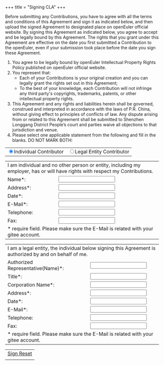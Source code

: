 +++
title = "Signing CLA"
+++

<div class="clanote">
<p>
Before submitting any Contributions, you have to agree with all the terms and conditions of this Agreement and sign it as indicated below, and then upload the signed Agreement to designated place on openEuler official website. By signing this Agreement as indicated below, you agree to accept and be legally bound by this Agreement. The rights that you grant under this Agreement are effective on the date you first submitted a Contribution to the openEuler, even if your submission took place before the date you sign these Agreement.
</p>
<ol>
<li>
You agree to be legally bound by openEuler Intellectual Property Rights Policy published on openEuler official website.
</li>
<li>
You represent that:
<ul>
<li>
Each of your Contributions is your original creation and you can legally grant the rights set out in this Agreement;
</li>
<li>
To the best of your knowledge, each Contribution will not infringe any third party's copyrights, trademarks, patents, or other intellectual property rights.
</li>
</ul>
</li>
<li>
This Agreement and any rights and liabilities herein shall be governed, construed and interpreted in accordance with the laws of P.R. China, without giving effect to principles of conflicts of law. Any dispute arising from or related to this Agreement shall be submitted to Shenzhen Longgang District People’s court and parties waive all objections to that jurisdiction and venue.
</li>
<li>
Please select one applicable statement from the following and fill in the blanks. DO NOT MARK BOTH:
</li>
</ol>
</div>

<table id="cla-type-table">
    <tr>
        <td>
            <input type="radio" name="cla-type-radio" value="0" checked />Individual Contributor
        </td>
        <td>
            <input type="radio" name="cla-type-radio" value="1" />Legal Entity Contributor
        </td>
    </tr>
</table>

<table id="individual-table">
    <tr>
        <td colspan="2">
            I am individual and no other person or entity, including my employer,
            has or will have rights with respect my Contributions.
        </td>
    </tr>
    <tr>
        <td>
            Name*:
        </td>
        <td>
            <input type="text" id="individual-name" class = "require" maxlength="100" />
        </td>
    </tr>
    <tr>
        <td>
            Address*:
        </td>
        <td>
            <input type="text" id="individual-address" class = "require" maxlength="100" />
        </td>
    </tr>
    <tr>
        <td>
            Date*:
        </td>
        <td>
            <input type="text" id="individual-date" class = "require" maxlength="100" />
        </td>
    </tr>
    <tr>
        <td>
            E-Mail*:
        </td>
        <td>
            <input type="text" id="individual-email" class = "require" maxlength="100" />
        </td>
    </tr>
    <tr>
        <td>
            Telephone:
        </td>
        <td>
            <input type="text" id="individual-telephone" maxlength="100" />
        </td>
    </tr>
    <tr>
        <td>
            Fax:
        </td>
        <td>
            <input type="text" id="individual-fax" maxlength="100" />
        </td>
    </tr>
    <tr>
        <td colspan="2">
            * require field. Please make sure the E-Mail is related with your gitee account.
        </td>
    </tr>
</table>

<table id="legalentity-table">
    <tr>
        <td colspan="2">
            I am a legal entity, the individual below signing this Agreement is authorized by and on behalf of me.
        </td>
    </tr>
    <tr>
        <td>
            Authorized Representative(Name)*:
        </td>
        <td>
            <input type="text" id="legalentity-name" class = "require" maxlength="100" />
        </td>
    </tr>
    <tr>
        <td>
            Title*:
        </td>
        <td>
            <input type="text" id="legalentity-title" class = "require" maxlength="100" />
        </td>
    </tr>
    <tr>
        <td>
            Corporation Name*:
        </td>
        <td>
            <input type="text" id="legalentity-corporation" class = "require" maxlength="100" />
        </td>
    </tr>
    <tr>
        <td>
            Address*:
        </td>
        <td>
            <input type="text" id="legalentity-address" class = "require" maxlength="100" />
        </td>
    </tr>
    <tr>
        <td>
            Date*:
        </td>
        <td>
            <input type="text" id="legalentity-date" class = "require" maxlength="100" />
        </td>
    </tr>
    <tr>
        <td>
            E-Mail*:
        </td>
        <td>
            <input type="text" id="legalentity-email" class = "require" maxlength="100" />
        </td>
    </tr>
    <tr>
        <td>
            Telephone:
        </td>
        <td>
            <input type="text" id="legalentity-telephone" maxlength="100" />
        </td>
    </tr>
    <tr>
        <td>
            Fax:
        </td>
        <td>
            <input type="text" id="legalentity-fax" maxlength="100" />
        </td>
    </tr>
    <tr>
        <td colspan="2">
            * require field. Please make sure the E-Mail is related with your gitee account.
        </td>
    </tr>
</table>

<table id="cla-table">
    <tr>
        <td>
            <a href="#" id="sign-cla-button" class="btn btn-template-main" posturl="/cla/">
                Sign
            </a>
            <a href="#" id="reset-cla-button" class="btn btn-template-main">
                Reset
            </a>
        </td>
    </tr>
    <tr>
        <td>
            <label id="tip-cla-label"></label>
        </td>
    </tr>
</table>
